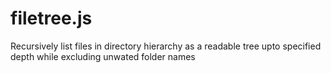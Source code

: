 # filetree.js
Recursively list files in directory hierarchy as a readable tree upto specified depth while excluding unwated folder names
